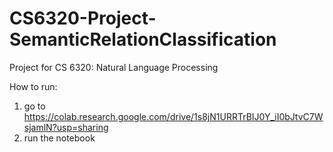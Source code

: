 # CS6320-Project-SemanticRelationClassification
Project for CS 6320: Natural Language Processing

How to run:
1. go to https://colab.research.google.com/drive/1s8jN1URRTrBIJ0Y_iI0bJtvC7WsjamlN?usp=sharing
2. run the notebook
